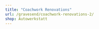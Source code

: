 ```yaml
---
title: "Coachwork Renovations"
url: /gravesend/coachwork-renovations-2/
shop: Autowerkstatt
---
```

